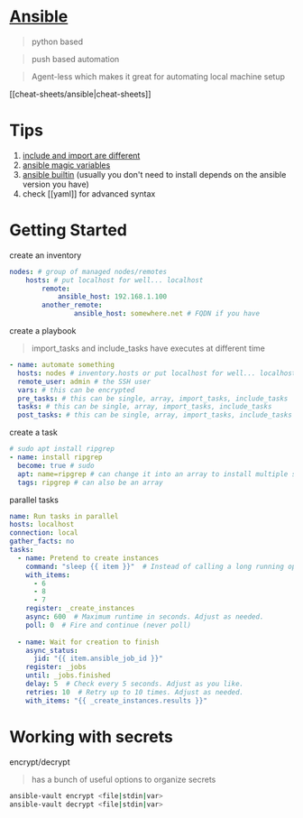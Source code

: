 # [Ansible](https://docs.ansible.com/)

>python based

>push based automation

>Agent-less which makes it great for automating local machine setup

[[cheat-sheets/ansible|cheat-sheets]]

# Tips
1. [include and import are different](https://docs.ansible.com/ansible/2.9/user_guide/playbooks_reuse_includes.html#includes-vs-imports)
2. [ansible magic variables](https://docs.ansible.com/ansible/latest/playbook_guide/playbooks_vars_facts.html#information-about-ansible-magic-variables)
3. [ansible builtin](https://docs.ansible.com/ansible/latest/collections/ansible/builtin/index.html#plugin-index) (usually you don't need to install depends on the ansible version you have)
4. check [[yaml]] for advanced syntax

# Getting Started

create an inventory
```yaml
nodes: # group of managed nodes/remotes
	hosts: # put localhost for well... localhost
		remote:
			ansible_host: 192.168.1.100
		another_remote:
				ansible_host: somewhere.net # FQDN if you have
```

create a playbook
>import_tasks and include_tasks have executes at different time
```yaml
- name: automate something
  hosts: nodes # inventory.hosts or put localhost for well... localhost
  remote_user: admin # the SSH user
  vars: # this can be encrypted
  pre_tasks: # this can be single, array, import_tasks, include_tasks
  tasks: # this can be single, array, import_tasks, include_tasks
  post_tasks: # this can be single, array, import_tasks, include_tasks

```

create a task
```yaml
# sudo apt install ripgrep
- name: install ripgrep
  become: true # sudo
  apt: name=ripgrep # can change it into an array to install multiple stuff
  tags: ripgrep # can also be an array
```

parallel tasks
```yaml
name: Run tasks in parallel
hosts: localhost
connection: local
gather_facts: no
tasks:
  - name: Pretend to create instances
    command: "sleep {{ item }}"  # Instead of calling a long running operation at a cloud provider, we just sleep.
    with_items:
      - 6
      - 8
      - 7
    register: _create_instances
    async: 600  # Maximum runtime in seconds. Adjust as needed.
    poll: 0  # Fire and continue (never poll)
	
  - name: Wait for creation to finish
    async_status:
      jid: "{{ item.ansible_job_id }}"
    register: _jobs
    until: _jobs.finished
    delay: 5  # Check every 5 seconds. Adjust as you like.
    retries: 10  # Retry up to 10 times. Adjust as needed.
    with_items: "{{ _create_instances.results }}"
```

# Working with secrets

encrypt/decrypt
>has a bunch of useful options to organize secrets
```bash
ansible-vault encrypt <file|stdin|var>
ansible-vault decrypt <file|stdin|var>
```